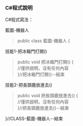 ### C#程式說明

C#程式寫法：

藍圖-機器人

> public class 藍圖-機器人 {

技能1-把冰箱門打開()
> public void 把冰箱門打開() {  
> //僅供說明，沒有任何內容  
> }//把冰箱門打開()--結束

技能2-把長頸鹿放進去()
> public void 把長頸鹿放進去() {  
> //僅供說明，沒有任何內容  
> }//把長頸鹿放進去()--結束  

}//CLASS-藍圖-機器人--結束


